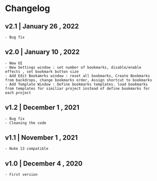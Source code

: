 Changelog
=========
v2.1 | January 26 , 2022
----
    - Bug fix
v2.0 | January 10 , 2022
----
    - New UI
    - New Settings window : set number of bookmarks, disable/enable effects , set bookmark button size
    - Add Edit Bookamrks window : reset all bookmarks, Create Bookmarks from backdrops, change bookmarks order, Assign shortcut to bookmarks
    - Add Template Window : Define bookmarks templates. load bookmarks from templates for similiar project instead of define bookmarks for each project
v1.2 | December 1 , 2021
----
    - Bug fix
    - Cleaning the code

v1.1 | November 1 , 2021
----
    - Nuke 13 compatible

v1.0 | December 4 , 2020 
----
    - First version


